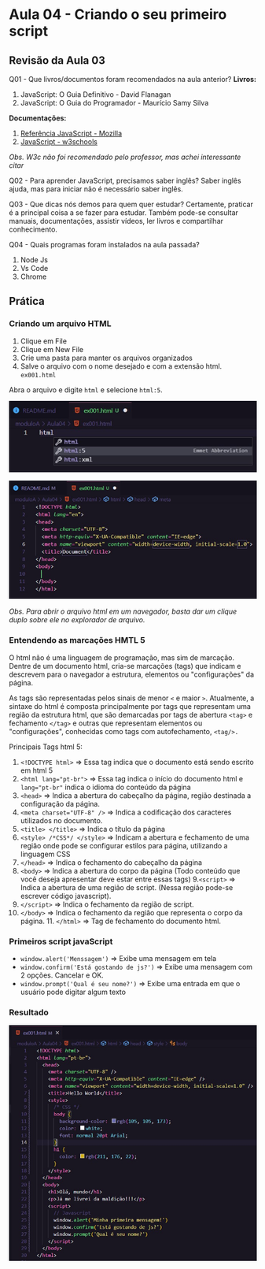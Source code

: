 # Aula 04 - Criando o seu primeiro script

## Revisão da Aula 03

Q01 - Que livros/documentos foram recomendados na aula anterior?
**Livros:**

1. JavaScript: O Guia Definitivo - David Flanagan
2. JavaScript: O Guia do Programador - Maurício Samy Silva

**Documentações:**

1. [Referência JavaScript - Mozilla](https://developer.mozilla.org/pt-BR/docs/Web/JavaScript)
2. [JavaScript - w3schools](https://www.w3schools.com/js/)

_Obs. W3c não foi recomendado pelo professor, mas achei interessante citar_

Q02 - Para aprender JavaScript, precisamos saber inglês?
Saber inglês ajuda, mas para iniciar não é necessário saber inglês.

Q03 - Que dicas nós demos para quem quer estudar?
Certamente, praticar é a principal coisa a se fazer para estudar. Também pode-se consultar manuais, documentações, assistir vídeos, ler livros e compartilhar conhecimento.

Q04 - Quais programas foram instalados na aula passada?

1. Node Js
2. Vs Code
3. Chrome

## Prática

### Criando um arquivo HTML

1. Clique em File
2. Clique em New File
3. Crie uma pasta para manter os arquivos organizados
4. Salve o arquivo com o nome desejado e com a extensão html. `ex001.html`

Abra o arquivo e digite `html` e selecione `html:5`.

![Imagem ilustra como criar a estrutura html no vscode](html-emmet.jpg)

![estrutura html no vscode](html-estrutura.jpg)

_Obs. Para abrir o arquivo html em um navegador, basta dar um clique duplo sobre ele no explorador de arquivo._

### Entendendo as marcações HMTL 5

O html não é uma linguagem de programação, mas sim de marcação. Dentre de um documento html, cria-se marcações (tags) que indicam e descrevem para o navegador a estrutura, elementos ou "configurações" da página.

As tags são representadas pelos sinais de menor `<` e maior `>`.
Atualmente, a sintaxe do html é composta principalmente por tags que representam uma região da estrutura html, que são demarcadas por tags de abertura `<tag>` e fechamento `</tag>` e outras que representam elementos ou "configurações", conhecidas como tags com autofechamento, `<tag/>.`

Principais Tags html 5:

1. `<!DOCTYPE html>` => Essa tag indica que o documento está sendo escrito em html 5
2. `<html lang="pt-br">` => Essa tag indica o início do documento html e `lang="pt-br"` indica o idioma do conteúdo da página
3. `<head>` => Indica a abertura do cabeçalho da página, região destinada a configuração da página.
4. `<meta charset="UTF-8" />` => Indica a codificação dos caracteres utilizados no documento.
5. `<title> </title>` => Indica o título da página
6. `<style> /*CSS*/ </style>` => Indicam a abertura e fechamento de uma região onde pode se configurar estilos para página, utilizando a linguagem CSS
7. `</head>` => Indica o fechamento do cabeçalho da página
8. `<body>` => Indica a abertura do corpo da página (Todo conteúdo que você deseja apresentar deve estar entre essas tags) 9.`<script>` => Indica a abertura de uma região de script. (Nessa região pode-se escrever código javascript).
9. `</script>` => Indica o fechamento da região de script.
10. `</body>` => Indica o fechamento da região que representa o corpo da página. 11. `</html>` => Tag de fechamento do documento html.

### Primeiros script javaScript

- `window.alert('Menssagem')` => Exibe uma mensagem em tela
- `window.confirm('Está gostando de js?')` => Exibe uma mensagem com 2 opções. Cancelar e OK.
- `window.prompt('Qual é seu nome?')` => Exibe uma entrada em que o usuário pode digitar algum texto

### Resultado

![Estrutura html com comandos](html-estrutura-exemplo.jpg)
